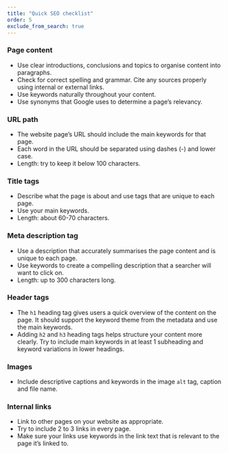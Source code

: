 ```yaml
---
title: "Quick SEO checklist"
order: 5
exclude_from_search: true
---
```


### Page content

- Use clear introductions, conclusions and topics to organise content into paragraphs.
- Check for correct spelling and grammar. Cite any sources properly using internal or external links.
- Use keywords naturally throughout your content.
- Use synonyms that Google uses to determine a page’s relevancy.

### URL path

- The website page’s URL should include the main keywords for that page.
- Each word in the URL should be separated using dashes (-) and lower case.
- Length: try to keep it below 100 characters.

### Title tags

- Describe what the page is about and use tags that are unique to each page.
- Use your main keywords.
- Length: about 60-70 characters.

### Meta description tag

- Use a description that accurately summarises the page content and is unique to each page.
- Use keywords to create a compelling description that a searcher will want to click on.
- Length: up to 300 characters long.

### Header tags

- The `h1` heading tag gives users a quick overview of the content on the page. It should support the keyword theme from the metadata and use the main keywords.
- Adding `h2` and `h3` heading tags helps structure your content more clearly. Try to include main keywords in at least 1 subheading and keyword variations in lower headings.

### Images

- Include descriptive captions and keywords in the image `alt` tag, caption and file name.

### Internal links

- Link to other pages on your website as appropriate.
- Try to include 2 to 3 links in every page.
- Make sure your links use keywords in the link text that is relevant to the page it’s linked to.
